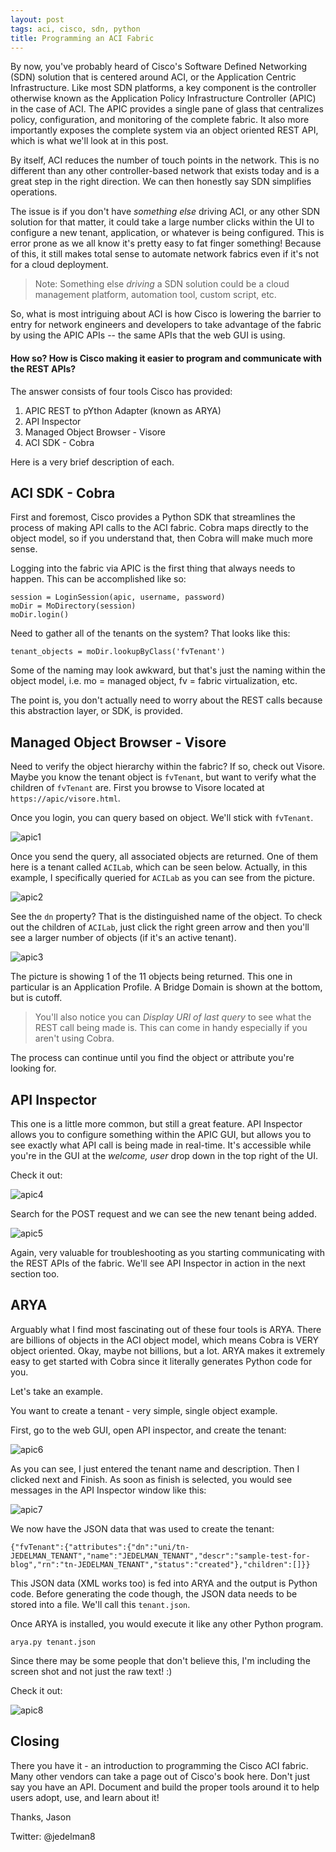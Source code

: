 ```yaml
---
layout: post
tags: aci, cisco, sdn, python
title: Programming an ACI Fabric
---
```


By now, you've probably heard of Cisco's Software Defined Networking (SDN) solution that is centered around ACI, or the Application Centric Infrastructure.  Like most SDN platforms, a key component is the controller otherwise known as the Application Policy Infrastructure Controller (APIC) in the case of ACI.  The APIC provides a single pane of glass that centralizes policy, configuration, and monitoring of the complete fabric.  It also more importantly exposes the complete system via an object oriented REST API, which is what we'll look at in this post.

By itself, ACI reduces the number of touch points in the network.  This is no different than any other controller-based network that exists today and is a great step in the right direction.  We can then honestly say SDN simplifies operations.

The issue is if you don't have *something else* driving ACI, or any other SDN solution for that matter, it could take a large number clicks within the UI to configure a  new tenant, application, or whatever is being configured.  This is error prone as we all know it's pretty easy to fat finger something!  Because of this, it still makes total sense to automate network fabrics even if it's not for a cloud deployment.

> Note: Something else *driving* a SDN solution could be a cloud management platform, automation tool, custom script, etc.  

So, what is most intriguing about ACI is how Cisco is lowering the barrier to entry for network engineers and developers to take advantage of the fabric by using the APIC APIs -- the same APIs that the web GUI is using.

#### How so?  How is Cisco making it easier to program and communicate with the REST APIs?

The answer consists of four tools Cisco has provided:

1. APIC REST to pYthon Adapter (known as ARYA)
2. API Inspector
3. Managed Object Browser - Visore
4. ACI SDK - Cobra

Here is a very brief description of each.

## ACI SDK - Cobra

First and foremost, Cisco provides a Python SDK that streamlines the process of making API calls to the ACI fabric.  Cobra maps directly to the object model, so if you understand that, then Cobra will make much more sense.  

Logging into the fabric via APIC is the first thing that always needs to happen.  This can be accomplished like so:

```
session = LoginSession(apic, username, password)
moDir = MoDirectory(session)
moDir.login()
```

Need to gather all of the tenants on the system?  That looks like this:

```
tenant_objects = moDir.lookupByClass('fvTenant')
```

Some of the naming may look awkward, but that's just the naming within the object model, i.e. mo = managed object, fv = fabric virtualization, etc.

The point is, you don't actually need to worry about the REST calls because this abstraction layer, or SDK, is provided.  

## Managed Object Browser - Visore

Need to verify the object hierarchy within the fabric?  If so, check out Visore.  Maybe you know the tenant object is `fvTenant`, but want to verify what the children of `fvTenant` are.  First you browse to Visore located at `https://apic/visore.html`.

Once you login, you can query based on object.  We'll stick with `fvTenant`.

![apic1](/img/apic1.png)

Once you send the query, all associated objects are returned.  One of them here is a tenant called `ACILab`, which can be seen below. Actually, in this example, I specifically queried for `ACILab` as you can see from the picture.

![apic2](/img/apic2.png)

See the `dn` property?  That is the distinguished name of the object.  To check out the children of `ACILab`, just click the right green arrow and then you'll see a larger number of objects (if it's an active tenant).

![apic3](/img/apic3.png)

The picture is showing 1 of the 11 objects being returned.  This one in particular is an Application Profile.  A Bridge Domain is shown at the bottom, but is cutoff.

> You'll also notice you can *Display URI of last query* to see what the REST call being made is.  This can come in handy especially if you aren't using Cobra.

The process can continue until you find the object or attribute you're looking for.

##  API Inspector

This one is a little more common, but still a great feature.  API Inspector allows you to configure something within the APIC GUI, but allows you to see exactly what API call is being made in real-time.  It's accessible while you're in the GUI at the *welcome, user* drop down in the top right of the UI.

Check it out:

![apic4](/img/apic4.png)

Search for the POST request and we can see the new tenant being added.

![apic5](/img/apic5.png)

Again, very valuable for troubleshooting as you starting communicating with the REST APIs of the fabric.  We'll see API Inspector in action in the next section too.

## ARYA

Arguably what I find most fascinating out of these four tools is ARYA.  There are billions of objects in the ACI object model, which means Cobra is VERY object oriented.  Okay, maybe not billions, but a lot.  ARYA makes it extremely easy to get started with Cobra since it literally generates Python code for you.

Let's take an example.

You want to create a tenant - very simple, single object example.

First, go to the web GUI, open API inspector, and create the tenant:

![apic6](/img/apic6.png)

As you can see, I just entered the tenant name and description.  Then I clicked next and Finish.  As soon as finish is selected, you would see messages in the API Inspector window like this:

![apic7](/img/apic7.png)

We now have the JSON data that was used to create the tenant:

```
{"fvTenant":{"attributes":{"dn":"uni/tn-JEDELMAN_TENANT","name":"JEDELMAN_TENANT","descr":"sample-test-for-blog","rn":"tn-JEDELMAN_TENANT","status":"created"},"children":[]}}
```

This JSON data (XML works too) is fed into ARYA and the output is Python code.  Before generating the code though, the JSON data needs to be stored into a file.  We'll call this `tenant.json`.

Once ARYA is installed, you would execute it like any other Python program.

```
arya.py tenant.json
```

Since there may be some people that don't believe this, I'm including the screen shot and not just the raw text! :)

Check it out:

![apic8](/img/apic8.png)

## Closing

There you have it - an introduction to programming the Cisco ACI fabric.  Many other vendors can take a page out of Cisco's book here.  Don't just say you have an API.  Document and build the proper tools around it to help users adopt, use, and learn about it!

Thanks,
Jason

Twitter: @jedelman8




